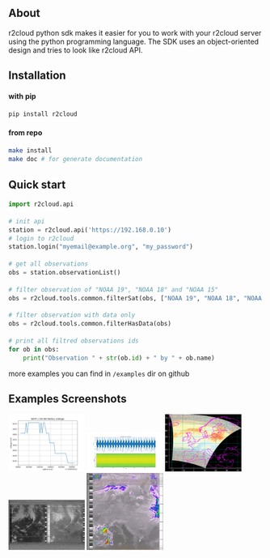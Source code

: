 ## About
r2cloud python sdk makes it easier for you to work with your r2cloud server using the python programming language. The SDK uses an object-oriented design and tries to look like r2cloud API.

## Installation 

#### with pip

```sh
pip install r2cloud
```

#### from repo

```sh
make install
make doc # for generate documentation
```

## Quick start

```python
import r2cloud.api

# init api
station = r2cloud.api('https://192.168.0.10')
# login to r2cloud
station.login("myemail@example.org", "my_password")

# get all observations
obs = station.observationList()

# filter observation of "NOAA 19", "NOAA 18" and "NOAA 15"
obs = r2cloud.tools.common.filterSat(obs, ["NOAA 19", "NOAA 18", "NOAA 15"])

# filter observation with data only
obs = r2cloud.tools.common.filterHasData(obs)

# print all filtred observations ids
for ob in obs:
    print("Observation " + str(ob.id) + " by " + ob.name)

```

more examples you can find in `/examples` dir on github

## Examples Screenshots

<img src="https://raw.githubusercontent.com/Lukas0025/r2cloud-python-sdk/master/examples_images/Figure_1.png" width="30%">&nbsp;<img src="https://raw.githubusercontent.com/Lukas0025/r2cloud-python-sdk/master/examples_images/Figure_2.png" width="30%">&nbsp;<img src="https://raw.githubusercontent.com/Lukas0025/r2cloud-python-sdk/master/examples_images/Figure_3.png" width="30%">&nbsp;<img src="https://raw.githubusercontent.com/Lukas0025/r2cloud-python-sdk/master/examples_images/Figure_4.png" width="30%">&nbsp;<img src="https://raw.githubusercontent.com/Lukas0025/r2cloud-python-sdk/master/examples_images/Figure_5.jpg" width="30%">